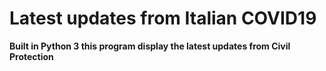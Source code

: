 # Latest updates from Italian COVID19
**Built in Python 3 this program display the latest updates from Civil Protection**
